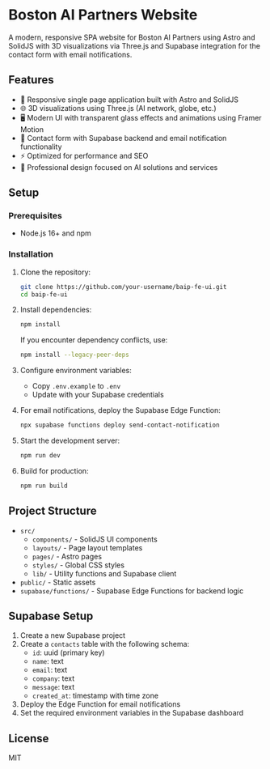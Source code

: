 # Boston AI Partners Website

A modern, responsive SPA website for Boston AI Partners using Astro and SolidJS with 3D visualizations via Three.js and Supabase integration for the contact form with email notifications.

## Features

- 🚀 Responsive single page application built with Astro and SolidJS
- 🌐 3D visualizations using Three.js (AI network, globe, etc.)
- 🖥️ Modern UI with transparent glass effects and animations using Framer Motion
- 📝 Contact form with Supabase backend and email notification functionality
- ⚡ Optimized for performance and SEO
- 🧠 Professional design focused on AI solutions and services

## Setup

### Prerequisites
- Node.js 16+ and npm

### Installation
1. Clone the repository:
   ```bash
   git clone https://github.com/your-username/baip-fe-ui.git
   cd baip-fe-ui
   ```

2. Install dependencies:
   ```bash
   npm install
   ```

   If you encounter dependency conflicts, use:
   ```bash
   npm install --legacy-peer-deps
   ```

3. Configure environment variables:
   - Copy `.env.example` to `.env`
   - Update with your Supabase credentials

4. For email notifications, deploy the Supabase Edge Function:
   ```bash
   npx supabase functions deploy send-contact-notification
   ```

5. Start the development server:
   ```bash
   npm run dev
   ```

6. Build for production:
   ```bash
   npm run build
   ```

## Project Structure

- `src/`
  - `components/` - SolidJS UI components
  - `layouts/` - Page layout templates
  - `pages/` - Astro pages
  - `styles/` - Global CSS styles
  - `lib/` - Utility functions and Supabase client
- `public/` - Static assets
- `supabase/functions/` - Supabase Edge Functions for backend logic

## Supabase Setup

1. Create a new Supabase project
2. Create a `contacts` table with the following schema:
   - `id`: uuid (primary key)
   - `name`: text
   - `email`: text
   - `company`: text
   - `message`: text
   - `created_at`: timestamp with time zone
3. Deploy the Edge Function for email notifications
4. Set the required environment variables in the Supabase dashboard

## License

MIT
